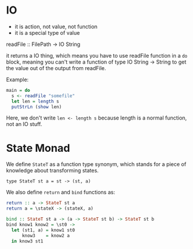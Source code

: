 # IO
* it is action, not value, not function
* it is a special type of value

readFile :: FilePath -> IO String

it returns a IO thing, which means you have to use readFile function in a `do` block, meaning you can't write a function of type IO String -> String to get the value out of the output from readFile.

Example:
```haskell
main = do
  s <- readFile "somefile"
  let len = length s
  putStrLn (show len)
```

Here, we don't write `len <- length s` because length is a normal function, not an IO stuff.

# State Monad
We define `StateT` as a function type synonym, which stands for a piece of knowledge about transforming states.

`type StateT st a = st -> (st, a)`

We also define `return` and `bind` functions as:
```haskell
return :: a -> StateT st a
return a = \stateX -> (stateX, a)

bind :: StateT st a -> (a -> StateT st b) -> StateT st b
bind know1 know2 = \st0 ->
  let (st1, a) = know1 st0
      know3    = know2 a
  in know3 st1
```
